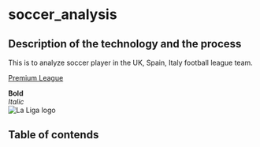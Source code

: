 # soccer_analysis  
## Description of the technology and the process
This is to analyze soccer player in the UK, Spain, Italy football league team.  

[Premium League](https://www.premierleague.com/en/)

**Bold**  
*Italic*  
![La Liga logo](https://assets.laliga.com/assets/logos/laliga-v/laliga-v-300x300.jpg)  

## Table of contends


